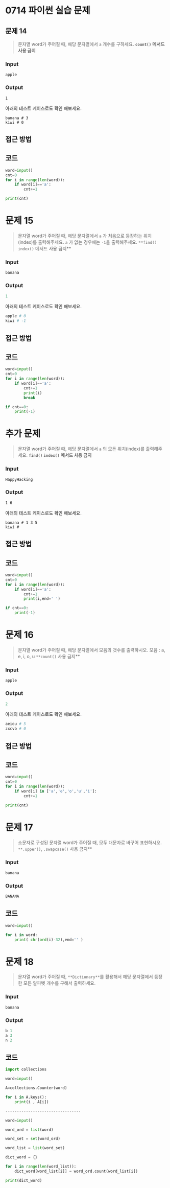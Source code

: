 # 0714 파이썬 실습 문제



## 문제 14

> 문자열 word가 주어질 때, 해당 문자열에서 `a` 개수를 구하세요. **`count()` 메서드 사용 금지**

### Input

```
apple
```

### Output

```
1
```

아래의 테스트 케이스로도 확인 해보세요.

```
banana # 3
kiwi # 0
```

## 접근 방법

## 코드

```python
word=input()
cnt=0
for i in range(len(word)):
    if word[i]=='a':
        cnt+=1

print(cnt)
```





# 문제 15

> 문자열 word가 주어질 때, 해당 문자열에서 `a` 가 처음으로 등장하는 위치(index)를 출력해주세요. `a` 가 없는 경우에는 `-1`을 출력해주세요. `**find()` `index()` 메서드 사용 금지**

### Input

```
banana
```

### Output

```python
1
```

아래의 테스트 케이스로도 확인 해보세요.

```python
apple # 0
kiwi # -1
```

## 접근 방법

## 코드

```python
word=input()
cnt=0
for i in range(len(word)):
    if word[i]=='a':
        cnt+=1
        print(i)
        break

if cnt==0:
    print(-1)
```

# 추가 문제

> 문자열 word가 주어질 때, 해당 문자열에서 `a` 의 모든 위치(index)를 출력해주세요. **`find()` `index()` 메서드 사용 금지**

### Input

```
HappyHacking
```

### Output

```
1 6
```

아래의 테스트 케이스로도 확인 해보세요.

```
banana # 1 3 5
kiwi # 
```

## 접근 방법

## 코드

```python
word=input()
cnt=0
for i in range(len(word)):
    if word[i]=='a':
        cnt+=1
        print(i,end=' ')

if cnt==0:
    print(-1)
```





# 문제 16

> 문자열 word가 주어질 때, 해당 문자열에서 모음의 갯수를 출력하시오. 모음 : a, e, i, o, u `**count()` 사용 금지**

### Input

```
apple
```

### Output

```python
2
```

아래의 테스트 케이스로도 확인 해보세요.

```python
aeiou # 5
zxcvb # 0
```

## 접근 방법

## 코드

```python
word=input()
cnt=0
for i in range(len(word)):
    if word[i] in ['a','e','o','u','i']:
        cnt+=1

print(cnt)
```



# 문제 17

> 소문자로 구성된 문자열 word가 주어질 때, 모두 대문자로 바꾸어 표현하시오. `**.upper()`, `.swapcase()` 사용 금지**

### Input

```
banana
```

### Output

```python
BANANA
```

## 코드

```python
word=input()

for i in word:
    print( chr(ord(i)-32),end='' )
```



# 문제 18

> 문자열 word가 주어질 때, `**Dictionary**`를 활용해서 해당 문자열에서 등장한 모든 알파벳 개수를 구해서 출력하세요.

### Input

```
banana
```

### Output

```python
b 1
a 3
n 2
```

## 코드

```python
import collections

word=input()

A=collections.Counter(word)

for i in A.keys():
    print(i , A[i])

---------------------------------

word=input()

word_ord = list(word)

word_set = set(word_ord)

word_list = list(word_set)

dict_word = {}

for i in range(len(word_list)):
    dict_word[word_list[i]] = word_ord.count(word_list[i])

print(dict_word)
```